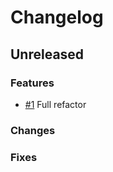 # Changelog

## Unreleased

### Features

- [#1](https://github.com/ignite/gex/pull/1) Full refactor

### Changes

### Fixes

